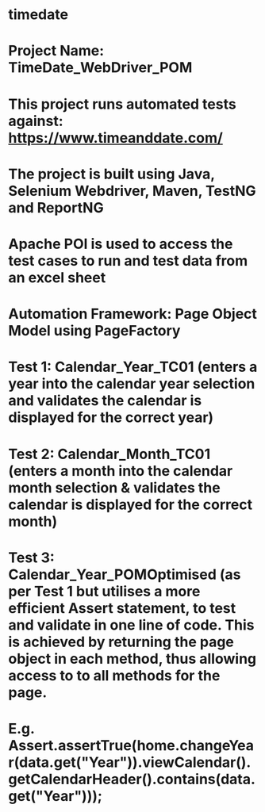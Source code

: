 # timedate
# Project Name: TimeDate_WebDriver_POM
# This project runs automated tests against: https://www.timeanddate.com/
# The project is built using Java, Selenium Webdriver, Maven, TestNG and ReportNG
# Apache POI is used to access the test cases to run and test data from an excel sheet
# Automation Framework: Page Object Model using PageFactory
# Test 1: Calendar_Year_TC01 (enters a year into the calendar year selection and validates the calendar is displayed for the correct year)
# Test 2: Calendar_Month_TC01 (enters a month into the calendar month selection & validates the calendar is displayed for the correct month)
# Test 3: Calendar_Year_POMOptimised (as per Test 1 but utilises a more efficient Assert statement, to test and validate in one line of code. This is achieved by returning the page object in each method, thus allowing access to to all methods for the page.
# E.g. Assert.assertTrue(home.changeYear(data.get("Year")).viewCalendar().getCalendarHeader().contains(data.get("Year")));
